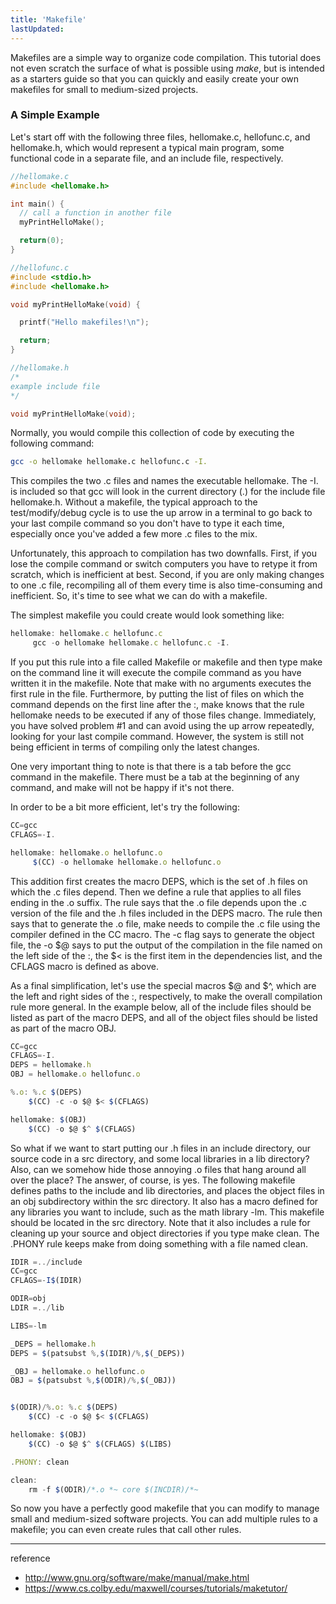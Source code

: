 ```yaml
---
title: 'Makefile'
lastUpdated: 
---
```


Makefiles are a simple way to organize code compilation. This tutorial does not even scratch the surface of what is possible using _make_, but is intended as a starters guide so that you can quickly and easily create your own makefiles for small to medium-sized projects.

### A Simple Example

Let's start off with the following three files, hellomake.c, hellofunc.c, and hellomake.h, which would represent a typical main program, some functional code in a separate file, and an include file, respectively.

```c
//hellomake.c	
#include <hellomake.h>

int main() {
  // call a function in another file
  myPrintHelloMake();

  return(0);
}

//hellofunc.c	
#include <stdio.h>
#include <hellomake.h>

void myPrintHelloMake(void) {

  printf("Hello makefiles!\n");

  return;
}

//hellomake.h
/*
example include file
*/

void myPrintHelloMake(void);
```

Normally, you would compile this collection of code by executing the following command:

```bash
gcc -o hellomake hellomake.c hellofunc.c -I.
```

This compiles the two .c files and names the executable hellomake. The -I. is included so that gcc will look in the current directory (.) for the include file hellomake.h. Without a makefile, the typical approach to the test/modify/debug cycle is to use the up arrow in a terminal to go back to your last compile command so you don't have to type it each time, especially once you've added a few more .c files to the mix.

Unfortunately, this approach to compilation has two downfalls. First, if you lose the compile command or switch computers you have to retype it from scratch, which is inefficient at best. Second, if you are only making changes to one .c file, recompiling all of them every time is also time-consuming and inefficient. So, it's time to see what we can do with a makefile.

The simplest makefile you could create would look something like:

```js
hellomake: hellomake.c hellofunc.c
     gcc -o hellomake hellomake.c hellofunc.c -I.
```

If you put this rule into a file called Makefile or makefile and then type make on the command line it will execute the compile command as you have written it in the makefile. Note that make with no arguments executes the first rule in the file. Furthermore, by putting the list of files on which the command depends on the first line after the :, make knows that the rule hellomake needs to be executed if any of those files change. Immediately, you have solved problem #1 and can avoid using the up arrow repeatedly, looking for your last compile command. However, the system is still not being efficient in terms of compiling only the latest changes.

One very important thing to note is that there is a tab before the gcc command in the makefile. There must be a tab at the beginning of any command, and make will not be happy if it's not there.

In order to be a bit more efficient, let's try the following:

```js
CC=gcc
CFLAGS=-I.

hellomake: hellomake.o hellofunc.o
     $(CC) -o hellomake hellomake.o hellofunc.o
```

This addition first creates the macro DEPS, which is the set of .h files on which the .c files depend. Then we define a rule that applies to all files ending in the .o suffix. The rule says that the .o file depends upon the .c version of the file and the .h files included in the DEPS macro. The rule then says that to generate the .o file, make needs to compile the .c file using the compiler defined in the CC macro. The -c flag says to generate the object file, the -o $@ says to put the output of the compilation in the file named on the left side of the :, the $< is the first item in the dependencies list, and the CFLAGS macro is defined as above.

As a final simplification, let's use the special macros $@ and $^, which are the left and right sides of the :, respectively, to make the overall compilation rule more general. In the example below, all of the include files should be listed as part of the macro DEPS, and all of the object files should be listed as part of the macro OBJ.

```js
CC=gcc
CFLAGS=-I.
DEPS = hellomake.h
OBJ = hellomake.o hellofunc.o 

%.o: %.c $(DEPS)
	$(CC) -c -o $@ $< $(CFLAGS)

hellomake: $(OBJ)
	$(CC) -o $@ $^ $(CFLAGS)
```

So what if we want to start putting our .h files in an include directory, our source code in a src directory, and some local libraries in a lib directory? Also, can we somehow hide those annoying .o files that hang around all over the place? The answer, of course, is yes. The following makefile defines paths to the include and lib directories, and places the object files in an obj subdirectory within the src directory. It also has a macro defined for any libraries you want to include, such as the math library -lm. This makefile should be located in the src directory. Note that it also includes a rule for cleaning up your source and object directories if you type make clean. The .PHONY rule keeps make from doing something with a file named clean.

```js
IDIR =../include
CC=gcc
CFLAGS=-I$(IDIR)

ODIR=obj
LDIR =../lib

LIBS=-lm

_DEPS = hellomake.h
DEPS = $(patsubst %,$(IDIR)/%,$(_DEPS))

_OBJ = hellomake.o hellofunc.o 
OBJ = $(patsubst %,$(ODIR)/%,$(_OBJ))


$(ODIR)/%.o: %.c $(DEPS)
	$(CC) -c -o $@ $< $(CFLAGS)

hellomake: $(OBJ)
	$(CC) -o $@ $^ $(CFLAGS) $(LIBS)

.PHONY: clean

clean:
	rm -f $(ODIR)/*.o *~ core $(INCDIR)/*~ 
```

So now you have a perfectly good makefile that you can modify to manage small and medium-sized software projects. You can add multiple rules to a makefile; you can even create rules that call other rules. 

---
reference
- http://www.gnu.org/software/make/manual/make.html
- https://www.cs.colby.edu/maxwell/courses/tutorials/maketutor/